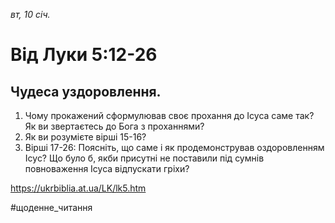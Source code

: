 
_вт, 10 січ._

# Від Луки 5:12-26

## Чудеса уздоровлення.
1. Чому прокажений сформулював своє прохання до Ісуса саме так? Як ви звертаєтесь до Бога з проханнями?
2. Як ви розумієте вірші 15-16?
3. Вірші 17-26: Поясніть, що саме і як продемонстрував оздоровленням Ісус? Що було б, якби присутні не поставили під сумнів повноваження Ісуса відпускати гріхи?

https://ukrbiblia.at.ua/LK/lk5.htm

#щоденне_читання
